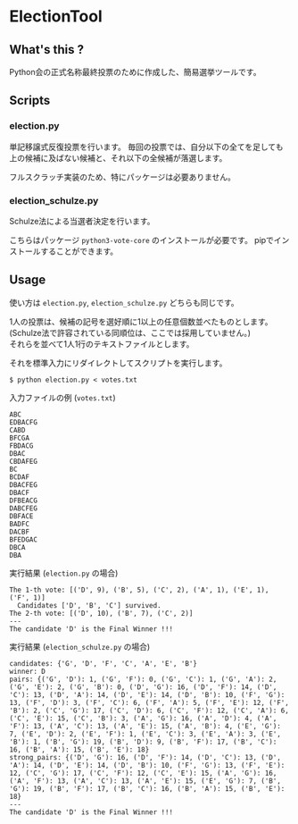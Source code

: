 # ElectionTool

## What's this ?
Python会の正式名称最終投票のために作成した、簡易選挙ツールです。

## Scripts
### election.py
単記移譲式反復投票を行います。
毎回の投票では、自分以下の全てを足しても上の候補に及ばない候補と、それ以下の全候補が落選します。

フルスクラッチ実装のため、特にパッケージは必要ありません。

### election_schulze.py
Schulze法による当選者決定を行います。

こちらはパッケージ `python3-vote-core` のインストールが必要です。
pipでインストールすることができます。

## Usage
使い方は `election.py`, `election_schulze.py` どちらも同じです。

1人の投票は、候補の記号を選好順に1以上の任意個数並べたものとします。  
(Schulze法で許容されている同順位は、ここでは採用していません。)  
それらを並べて1人1行のテキストファイルとします。

それを標準入力にリダイレクトしてスクリプトを実行します。
```
$ python election.py < votes.txt
```

入力ファイルの例 (`votes.txt`)

```
ABC
EDBACFG
CABD
BFCGA
FBDACG
DBAC
CBDAFEG
BC
BCDAF
DBACFEG
DBACF
DFBEACG
DABCFEG
DBFACE
BADFC
DACBF
BFEDGAC
DBCA
DBA
```

実行結果 (`election.py` の場合)
```
The 1-th vote: [('D', 9), ('B', 5), ('C', 2), ('A', 1), ('E', 1), ('F', 1)]
  Candidates ['D', 'B', 'C'] survived.
The 2-th vote: [('D', 10), ('B', 7), ('C', 2)]
---
The candidate 'D' is the Final Winner !!!
```

実行結果 (`election_schulze.py` の場合)
```
candidates: {'G', 'D', 'F', 'C', 'A', 'E', 'B'}
winner: D
pairs: {('G', 'D'): 1, ('G', 'F'): 0, ('G', 'C'): 1, ('G', 'A'): 2, ('G', 'E'): 2, ('G', 'B'): 0, ('D', 'G'): 16, ('D', 'F'): 14, ('D', 'C'): 13, ('D', 'A'): 14, ('D', 'E'): 14, ('D', 'B'): 10, ('F', 'G'): 13, ('F', 'D'): 3, ('F', 'C'): 6, ('F', 'A'): 5, ('F', 'E'): 12, ('F', 'B'): 2, ('C', 'G'): 17, ('C', 'D'): 6, ('C', 'F'): 12, ('C', 'A'): 6, ('C', 'E'): 15, ('C', 'B'): 3, ('A', 'G'): 16, ('A', 'D'): 4, ('A', 'F'): 13, ('A', 'C'): 13, ('A', 'E'): 15, ('A', 'B'): 4, ('E', 'G'): 7, ('E', 'D'): 2, ('E', 'F'): 1, ('E', 'C'): 3, ('E', 'A'): 3, ('E', 'B'): 1, ('B', 'G'): 19, ('B', 'D'): 9, ('B', 'F'): 17, ('B', 'C'): 16, ('B', 'A'): 15, ('B', 'E'): 18}
strong_pairs: {('D', 'G'): 16, ('D', 'F'): 14, ('D', 'C'): 13, ('D', 'A'): 14, ('D', 'E'): 14, ('D', 'B'): 10, ('F', 'G'): 13, ('F', 'E'): 12, ('C', 'G'): 17, ('C', 'F'): 12, ('C', 'E'): 15, ('A', 'G'): 16, ('A', 'F'): 13, ('A', 'C'): 13, ('A', 'E'): 15, ('E', 'G'): 7, ('B', 'G'): 19, ('B', 'F'): 17, ('B', 'C'): 16, ('B', 'A'): 15, ('B', 'E'): 18}
---
The candidate 'D' is the Final Winner !!!
```
